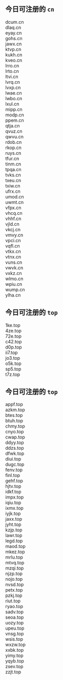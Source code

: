 
## 今日可注册的 `cn`
>
dcum.cn   
dlaq.cn   
eyay.cn   
gohs.cn   
jawx.cn   
ktvp.cn   
kukh.cn   
kveo.cn   
lrro.cn   
lrto.cn   
ltvi.cn   
lvrq.cn   
lvxp.cn   
lwae.cn   
lwbo.cn   
lxul.cn   
mipp.cn   
modp.cn   
ppem.cn   
qtja.cn   
qvuz.cn   
qwvu.cn   
rdob.cn   
rkop.cn   
ruys.cn   
tfur.cn   
tinm.cn   
tpqa.cn   
tvks.cn   
txeu.cn   
txiw.cn   
ufrx.cn   
umod.cn   
uwmt.cn   
vfpx.cn   
vhcq.cn   
vhhf.cn   
vjld.cn   
vkcj.cn   
vmvy.cn   
vpci.cn   
vqfl.cn   
vtkx.cn   
vtnx.cn   
vuns.cn   
vwvk.cn   
vxkz.cn   
wlmo.cn   
wpiu.cn   
wump.cn   
ylha.cn   


## 今日可注册的 `top`
>
1ke.top   
4ze.top   
72e.top   
c42.top   
d0p.top   
ii7.top   
jo3.top   
o5k.top   
sp5.top   
t7z.top   


## 今日可注册的 `top`
>
appf.top   
azkm.top   
btes.top   
btuh.top   
chmy.top   
cnyo.top   
cwap.top   
ddyy.top   
ddzs.top   
dfwk.top   
diui.top   
dugc.top   
fenv.top   
finl.top   
gehf.top   
hjtv.top   
idkf.top   
impx.top   
iqiu.top   
ixmx.top   
iyjk.top   
jaxx.top   
jyht.top   
kzjp.top   
lawr.top   
legd.top   
maod.top   
mkez.top   
mrlu.top   
mtvq.top   
mzqi.top   
njzp.top   
nojo.top   
nvsd.top   
petx.top   
pzkj.top   
riut.top   
ryao.top   
sadv.top   
seoa.top   
uozy.top   
upeu.top   
vnsg.top   
wsis.top   
wxzw.top   
xxbk.top   
yimy.top   
yqyb.top   
zsev.top   
zzjt.top   

